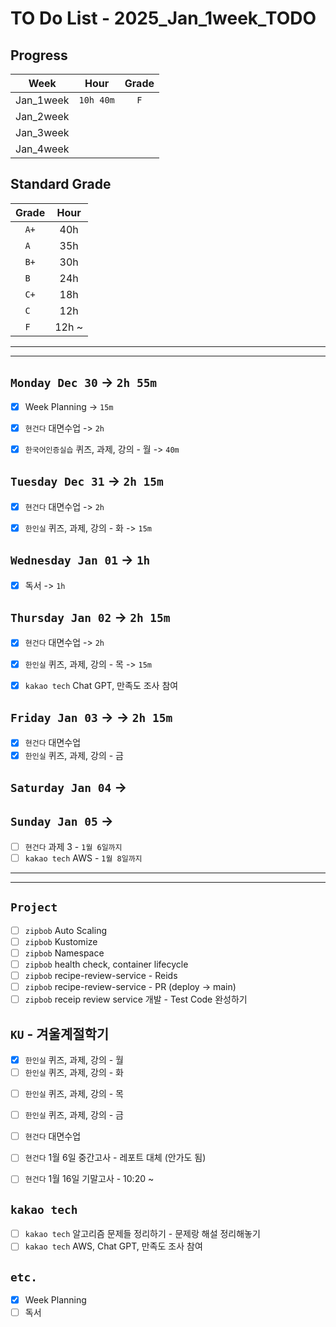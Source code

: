 # TO Do List - 2025_Jan_1week_TODO

## Progress
| Week | Hour | Grade |
|:---:|:---:|:---:|
|Jan_1week|`10h 40m`|`F`|
|Jan_2week|||
|Jan_3week|||
|Jan_4week|||


## Standard Grade
| Grade | Hour |
|:---:|:---:|
|`A+`|40h|
|`A `|35h|
|`B+`|30h|
|`B `|24h|
|`C+`|18h|
|`C `|12h|
|`F `|12h ~|


---
---

## `Monday Dec 30` -> `2h 55m`
- [x] Week Planning -> `15m`
- [x] `현건다` 대면수업 -> `2h`
- [x] `한국어인증실습` 퀴즈, 과제, 강의 - 월 -> `40m`


## `Tuesday Dec 31` -> `2h 15m`
- [x] `현건다` 대면수업 -> `2h`
- [x] `한인실` 퀴즈, 과제, 강의 - 화 -> `15m`


## `Wednesday Jan 01` -> `1h`
- [x] 독서 -> `1h`
 
## `Thursday Jan 02` -> `2h 15m`
- [x] `현건다` 대면수업 -> `2h`
- [x] `한인실` 퀴즈, 과제, 강의 - 목 -> `15m`
- [x] `kakao tech` Chat GPT, 만족도 조사 참여


## `Friday Jan 03` ->  -> `2h 15m`
- [x] `현건다` 대면수업
- [x] `한인실` 퀴즈, 과제, 강의 - 금

## `Saturday Jan 04` -> 


## `Sunday Jan 05` -> 
- [ ] `현건다` 과제 3 - `1월 6일까지`
- [ ] `kakao tech` AWS - `1월 8일까지`

---
---
## `Project`
- [ ] `zipbob` Auto Scaling
- [ ] `zipbob` Kustomize 
- [ ] `zipbob` Namespace 
- [ ] `zipbob` health check, container lifecycle 
- [ ] `zipbob` recipe-review-service - Reids 
- [ ] `zipbob` recipe-review-service - PR (deploy -> main) 
- [ ] `zipbob` receip review service 개발 - Test Code 완성하기 

## `KU` - 겨울계절학기
- [x] `한인실` 퀴즈, 과제, 강의 - 월
- [ ] `한인실` 퀴즈, 과제, 강의 - 화
<!-- - [ ] `한인실` 퀴즈, 과제, 강의 - 수 -->
- [ ] `한인실` 퀴즈, 과제, 강의 - 목
- [ ] `한인실` 퀴즈, 과제, 강의 - 금
- [ ] `현건다` 대면수업

- [ ] `현건다` 1월 6일 중간고사 - 레포트 대체 (안가도 됨)
- [ ] `현건다` 1월 16일 기말고사 - 10:20 ~


## `kakao tech`
- [ ] `kakao tech` 알고리즘 문제들 정리하기 - 문제랑 해설 정리해놓기
- [ ] `kakao tech` AWS, Chat GPT, 만족도 조사 참여

## `etc.`
- [x] Week Planning
- [ ] 독서 
<!-- - [ ] `Konkuk` 학점 포기 - `1.10.(금)/ 1.13.(월) 10:30 ~ 16:30` -->
<!-- - [ ] `Konkuk` 졸업유예 - `작년에는 1월 16일 정도에 함` -->



<!-- ## `Spring`
- [ ] `Cloud Native Spring In Action`

## `Kubernetes`
- [ ] `Kubernetes` 애플리케이션 배포를위한 고급 설정 - Read

## `Algorithm`
- [ ] `알고리즘문제해결전략` read -->


<br><br>

<!-- > `개인공부` : `6h 30m` -> `25h 36m` -> `22h 19m` -> -->

<br><br>

<!-- 
## `Java`
## `OPIc`
## `토익` 
-->






